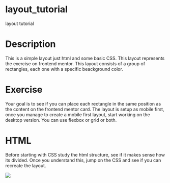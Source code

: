 # layout_tutorial
 layout tutorial

 # Description
 This is a simple layout just html and some basic CSS. This layout represents the exercise on frontend mentor. This layout consists of a group of rectangles, each one with a specific beackground color.

 # Exercise
 Your goal is to see if you can place each rectangle in the same position as the content on the frontend mentor card. The layout is setup as mobile first, once you manage to create a mobile first layout, start working on the desktop version. You can use flexbox or grid or both.

 # HTML
 Before starting with CSS study the html structure, see if it makes sense how its divided. Once you understand this, jump on the CSS and see if you can recreate the layout.

![](screenshot_01.jpg)